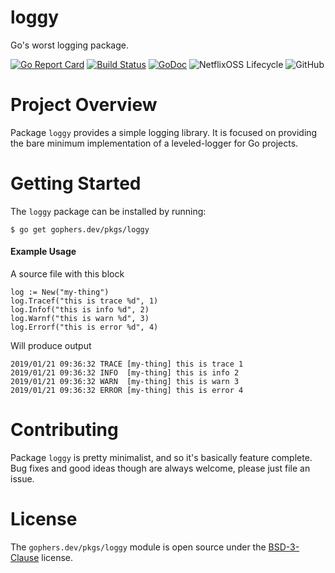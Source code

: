 loggy
=====

Go's worst logging package.

[![Go Report Card](https://goreportcard.com/badge/gophers.dev/pkgs/loggy)](https://goreportcard.com/report/gophers.dev/pkgs/loggy)
[![Build Status](https://travis-ci.com/shoenig/loggy.svg?branch=master)](https://travis-ci.com/shoenig/loggy)
[![GoDoc](https://godoc.org/gophers.dev/pkgs/loggy?status.svg)](https://godoc.org/gophers.dev/pkgs/loggy)
![NetflixOSS Lifecycle](https://img.shields.io/osslifecycle/shoenig/loggy.svg)
![GitHub](https://img.shields.io/github/license/shoenig/loggy.svg)

# Project Overview

Package `loggy` provides a simple logging library. It is focused on providing
the bare minimum implementation of a leveled-logger for Go projects.

# Getting Started

The `loggy` package can be installed by running:
```
$ go get gophers.dev/pkgs/loggy
```

#### Example Usage
A source file with this block
```golang
log := New("my-thing")
log.Tracef("this is trace %d", 1)
log.Infof("this is info %d", 2)
log.Warnf("this is warn %d", 3)
log.Errorf("this is error %d", 4)
```

Will produce output
```Text
2019/01/21 09:36:32 TRACE [my-thing] this is trace 1
2019/01/21 09:36:32 INFO  [my-thing] this is info 2
2019/01/21 09:36:32 WARN  [my-thing] this is warn 3
2019/01/21 09:36:32 ERROR [my-thing] this is error 4
```

# Contributing

Package `loggy` is pretty minimalist, and so it's basically feature complete.
Bug fixes and good ideas though are always welcome, please just file an issue.

# License

The `gophers.dev/pkgs/loggy` module is open source under the [BSD-3-Clause](LICENSE) license.
